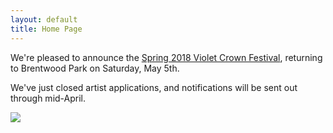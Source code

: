 ```yaml
---
layout: default
title: Home Page
---
```


We're pleased to announce the <a href="vcf_2018.html">Spring 2018 Violet Crown Festival</a>, returning to Brentwood Park on Saturday, May 5th.

We've just closed artist applications, and notifications will be sent out through mid-April.

<img src="img/8240232214_509018f65e_b.jpg" class="img-responsive img-rounded">
